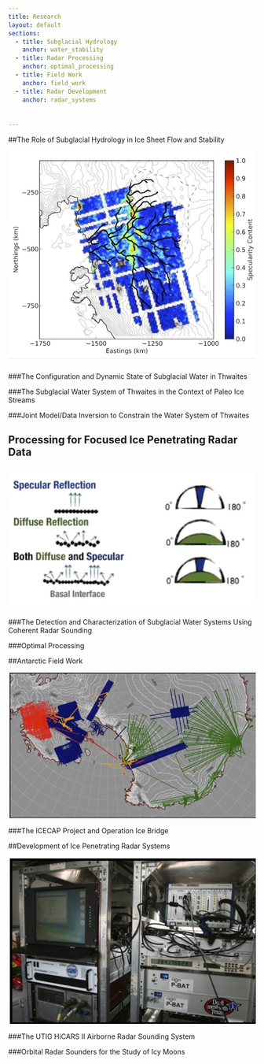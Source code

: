 ```yaml
---
title: Research
layout: default
sections: 
  - title: Subglacial Hydrology
    anchor: water_stability
  - title: Radar Processing
    anchor: optimal_processing
  - title: Field Work
    anchor: field_work
  - title: Radar Development
    anchor: radar_systems
    

---
```


<a name="water_stability"></a>

##The Role of Subglacial Hydrology in Ice Sheet Flow and Stability 

![Alt text](/images/Specularity.jpg)

###The Configuration and Dynamic State of Subglacial Water in Thwaites

###The Subglacial Water System of Thwaites in the Context of Paleo Ice Streams

###Joint Model/Data Inversion to Constrain  the Water System of Thwaites



<a name="optimal_processing"></a>

## Processing for Focused Ice Penetrating Radar Data

![Alt text](/images/Spec_Cartoon.jpg)

###The Detection and Characterization of Subglacial Water Systems Using Coherent Radar Sounding 

###Optimal Processing



<a name="field_work"></a>

##Antarctic Field Work 

![Alt text](/images/Flight_Lines.jpg)

###The ICECAP Project and Operation Ice Bridge


<a name="radar_systems"></a>

##Development of Ice Penetrating Radar Systems 

![Alt text](/images/Hicars_II.jpg)

###The UTIG HiCARS II Airborne Radar Sounding System

###Orbital Radar Sounders for the Study of Icy Moons
